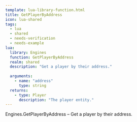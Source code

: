 ```yaml
---
template: lua-library-function.html
title: GetPlayerByAddress
icon: lua-shared
tags:
  - lua
  - shared
  - needs-verification
  - needs-example
lua:
  library: Engines
  function: GetPlayerByAddress
  realm: shared
  description: "Get a player by their address."
  
  arguments:
    - name: "address"
      type: string
  returns:
    - type: Player
      description: "The player entity."
---
```


<div class="lua__search__keywords">
Engines.GetPlayerByAddress &#x2013; Get a player by their address.
</div>
